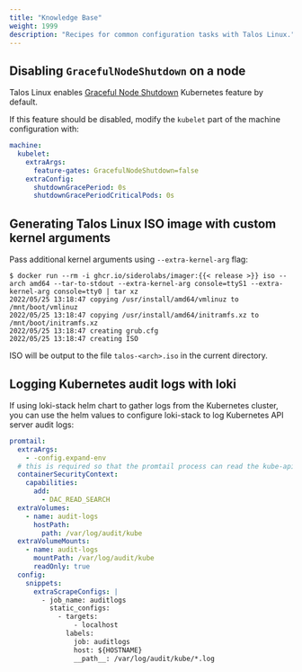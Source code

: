 ```yaml
---
title: "Knowledge Base"
weight: 1999
description: "Recipes for common configuration tasks with Talos Linux."
---
```


## Disabling `GracefulNodeShutdown` on a node

Talos Linux enables [Graceful Node Shutdown](https://kubernetes.io/docs/concepts/architecture/nodes/#graceful-node-shutdown) Kubernetes feature by default.

If this feature should be disabled, modify the `kubelet` part of the machine configuration with:

```yaml
machine:
  kubelet:
    extraArgs:
      feature-gates: GracefulNodeShutdown=false
    extraConfig:
      shutdownGracePeriod: 0s
      shutdownGracePeriodCriticalPods: 0s
```

## Generating Talos Linux ISO image with custom kernel arguments

Pass additional kernel arguments using `--extra-kernel-arg` flag:

```shell
$ docker run --rm -i ghcr.io/siderolabs/imager:{{< release >}} iso --arch amd64 --tar-to-stdout --extra-kernel-arg console=ttyS1 --extra-kernel-arg console=tty0 | tar xz
2022/05/25 13:18:47 copying /usr/install/amd64/vmlinuz to /mnt/boot/vmlinuz
2022/05/25 13:18:47 copying /usr/install/amd64/initramfs.xz to /mnt/boot/initramfs.xz
2022/05/25 13:18:47 creating grub.cfg
2022/05/25 13:18:47 creating ISO
```

ISO will be output to the file `talos-<arch>.iso` in the current directory.

## Logging Kubernetes audit logs with loki

If using loki-stack helm chart to gather logs from the Kubernetes cluster, you can use the helm values to configure loki-stack to log Kubernetes API server audit logs:

```yaml
promtail:
  extraArgs:
    - -config.expand-env
  # this is required so that the promtail process can read the kube-apiserver audit logs written as `nobody` user
  containerSecurityContext:
    capabilities:
      add:
        - DAC_READ_SEARCH
  extraVolumes:
    - name: audit-logs
      hostPath:
        path: /var/log/audit/kube
  extraVolumeMounts:
    - name: audit-logs
      mountPath: /var/log/audit/kube
      readOnly: true
  config:
    snippets:
      extraScrapeConfigs: |
        - job_name: auditlogs
          static_configs:
            - targets:
                - localhost
              labels:
                job: auditlogs
                host: ${HOSTNAME}
                __path__: /var/log/audit/kube/*.log
```
